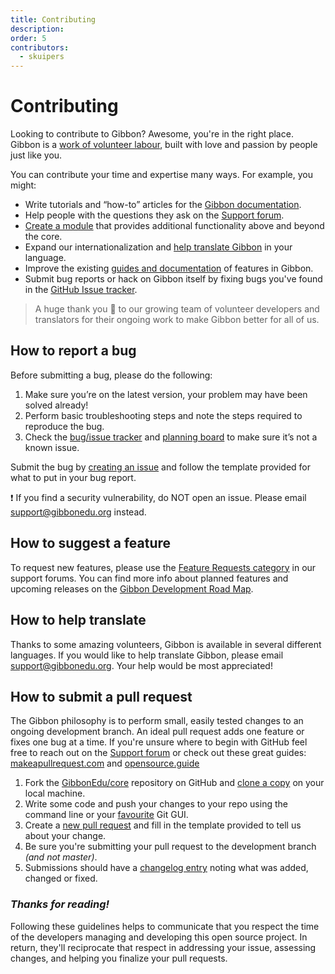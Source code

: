 ```yaml
---
title: Contributing
description: 
order: 5
contributors:
  - skuipers
---
```

# Contributing 

Looking to contribute to Gibbon? Awesome, you're in the right place. Gibbon is a [work of volunteer labour](https://gibbonedu.org/about/), built with love and passion by people just like you.

You can contribute your time and expertise many ways. For example, you might:

* Write tutorials and “how-to” articles for the [Gibbon documentation](https://gibbonedu.org/support/).
* Help people with the questions they ask on the [Support forum](https://ask.gibbonedu.org).
* [Create a module](https://gibbonedu.org/support/developers/module-development/) that provides additional functionality above and beyond the core.
* Expand our internationalization and [help translate Gibbon](https://gibbonedu.org/support/administrators/multilingual-internationalisation-localisation/) in your language.
* Improve the existing [guides and documentation](https://gibbonedu.org/support/) of features in Gibbon.
* Submit bug reports or hack on Gibbon itself by fixing bugs you've found in the [GitHub Issue tracker](https://github.com/GibbonEdu/core/issues).

> A huge thank you 💜 to our growing team of volunteer developers and translators
> for their ongoing work to make Gibbon better for all of us.


## How to report a bug

Before submitting a bug, please do the following:

1. Make sure you’re on the latest version, your problem may have been solved already!
2. Perform basic troubleshooting steps and note the steps required to reproduce the bug.
3. Check the [bug/issue tracker](https://github.com/GibbonEdu/core/issues) and [planning board](https://trello.com/b/aO7W3YsF/gibbon-v15) to make sure it’s not a known issue.

Submit the bug by [creating an issue](https://github.com/GibbonEdu/core/issues/new) and follow the template provided for what to put in your bug report.

:exclamation: If you find a security vulnerability, do NOT open an issue. Please email support@gibbonedu.org instead.


## How to suggest a feature

To request new features, please use the [Feature Requests category](https://ask.gibbonedu.org/categories/feature-requests) in our support forums. You can find more info about planned features and upcoming releases on the [Gibbon Development Road Map](https://gibbonedu.org/support/developers/gibbon-road-map/).


## How to help translate

Thanks to some amazing volunteers, Gibbon is available in several different languages. If you would like to help translate Gibbon, please email support@gibbonedu.org. Your help would be most appreciated!


## How to submit a pull request

The Gibbon philosophy is to perform small, easily tested changes to an ongoing development branch. An ideal pull request adds one feature or fixes one bug at a time. If you're unsure where to begin with GitHub feel free to reach out on the [Support forum](https://ask.gibbonedu.org) or check out these great guides: [makeapullrequest.com](http://makeapullrequest.com/) and [opensource.guide](https://opensource.guide/how-to-contribute/)

1. Fork the [GibbonEdu/core](https://github.com/GibbonEdu/core) repository on GitHub and [clone a copy](https://help.github.com/articles/cloning-a-repository/) on your local machine.
2. Write some code and push your changes to your repo using the command line or your [favourite](https://www.sourcetreeapp.com/) Git GUI.
3. Create a [new pull request](https://github.com/GibbonEdu/core/pulls) and fill in the template provided to tell us about your change.
4. Be sure you're submitting your pull request to the development branch _(and not master)_.
5. Submissions should have a [changelog entry](https://github.com/GibbonEdu/core/blob/main/CHANGELOG.txt) noting what was added, changed or fixed.


### _Thanks for reading!_

Following these guidelines helps to communicate that you respect the time of the developers managing and developing this open source project. In return, they'll reciprocate that respect in addressing your issue, assessing changes, and helping you finalize your pull requests.
